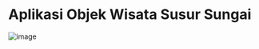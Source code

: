# Aplikasi Objek Wisata Susur Sungai

![image](https://github.com/user-attachments/assets/cd260614-c8ac-4314-ada8-90dc9e20abc3)
